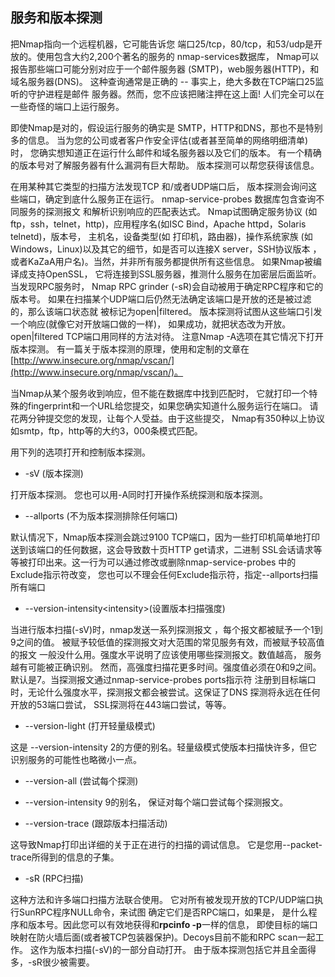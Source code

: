 ## 服务和版本探测

把Nmap指向一个远程机器，它可能告诉您 端口25/tcp，80/tcp，和53/udp是开放的。使用包含大约2,200个著名的服务的 nmap-services数据库， Nmap可以报告那些端口可能分别对应于一个邮件服务器 \(SMTP\)，web服务器\(HTTP\)，和域名服务器\(DNS\)。 这种查询通常是正确的 -- 事实上，绝大多数在TCP端口25监听的守护进程是邮件 服务器。然而，您不应该把赌注押在这上面! 人们完全可以在一些奇怪的端口上运行服务。

即使Nmap是对的，假设运行服务的确实是 SMTP，HTTP和DNS，那也不是特别多的信息。 当为您的公司或者客户作安全评估\(或者甚至简单的网络明细清单\)时， 您确实想知道正在运行什么邮件和域名服务器以及它们的版本。 有一个精确的版本号对了解服务器有什么漏洞有巨大帮助。 版本探测可以帮您获得该信息。

在用某种其它类型的扫描方法发现TCP 和/或者UDP端口后， 版本探测会询问这些端口，确定到底什么服务正在运行。 nmap-service-probes 数据库包含查询不同服务的探测报文 和解析识别响应的匹配表达式。 Nmap试图确定服务协议 \(如 ftp，ssh，telnet，http\)，应用程序名\(如ISC Bind，Apache httpd，Solaris telnetd\)，版本号， 主机名，设备类型\(如 打印机，路由器\)，操作系统家族 \(如Windows，Linux\)以及其它的细节，如是否可以连接X server，SSH协议版本 ，或者KaZaA用户名\)。当然，并非所有服务都提供所有这些信息。 如果Nmap被编译成支持OpenSSL， 它将连接到SSL服务器，推测什么服务在加密层后面监听。 当发现RPC服务时， Nmap RPC grinder \(-sR\)会自动被用于确定RPC程序和它的版本号。 如果在扫描某个UDP端口后仍然无法确定该端口是开放的还是被过滤的，那么该端口状态就 被标记为open\|filtered。 版本探测将试图从这些端口引发一个响应\(就像它对开放端口做的一样\)， 如果成功，就把状态改为开放。 open\|filtered TCP端口用同样的方法对待。 注意Nmap -A选项在其它情况下打开版本探测。 有一篇关于版本探测的原理，使用和定制的文章在[http://www.insecure.org/nmap/vscan/](http://www.insecure.org/nmap/vscan/)。

当Nmap从某个服务收到响应，但不能在数据库中找到匹配时， 它就打印一个特殊的fingerprint和一个URL给您提交，如果您确实知道什么服务运行在端口。 请花两分钟提交您的发现，让每个人受益。由于这些提交， Nmap有350种以上协议如smtp，ftp，http等的大约3，000条模式匹配。

用下列的选项打开和控制版本探测。

* -sV \(版本探测\)

打开版本探测。 您也可以用-A同时打开操作系统探测和版本探测。

* --allports \(不为版本探测排除任何端口\)

默认情况下，Nmap版本探测会跳过9100 TCP端口，因为一些打印机简单地打印送到该端口的任何数据，这会导致数十页HTTP get请求，二进制 SSL会话请求等等被打印出来。这一行为可以通过修改或删除nmap-service-probes 中的Exclude指示符改变， 您也可以不理会任何Exclude指示符，指定--allports扫描所有端口

* --version-intensity&lt;intensity&gt;\(设置版本扫描强度\)

当进行版本扫描\(-sV\)时，nmap发送一系列探测报文 ，每个报文都被赋予一个1到9之间的值。 被赋予较低值的探测报文对大范围的常见服务有效，而被赋予较高值的报文 一般没什么用。强度水平说明了应该使用哪些探测报文。数值越高， 服务越有可能被正确识别。 然而，高强度扫描花更多时间。强度值必须在0和9之间。 默认是7。当探测报文通过nmap-service-probes ports指示符 注册到目标端口时，无论什么强度水平，探测报文都会被尝试。这保证了DNS 探测将永远在任何开放的53端口尝试， SSL探测将在443端口尝试，等等。

* --version-light \(打开轻量级模式\)

这是 --version-intensity 2的方便的别名。轻量级模式使版本扫描快许多，但它识别服务的可能性也略微小一点。

* --version-all \(尝试每个探测\)

* --version-intensity 9的别名， 保证对每个端口尝试每个探测报文。

* --version-trace \(跟踪版本扫描活动\)

这导致Nmap打印出详细的关于正在进行的扫描的调试信息。 它是您用--packet-trace所得到的信息的子集。

* -sR \(RPC扫描\)

这种方法和许多端口扫描方法联合使用。 它对所有被发现开放的TCP/UDP端口执行SunRPC程序NULL命令，来试图 确定它们是否RPC端口，如果是， 是什么程序和版本号。因此您可以有效地获得和**rpcinfo -p**一样的信息， 即使目标的端口映射在防火墙后面\(或者被TCP包装器保护\)。Decoys目前不能和RPC scan一起工作。 这作为版本扫描\(-sV\)的一部分自动打开。 由于版本探测包括它并且全面得多，-sR很少被需要。

